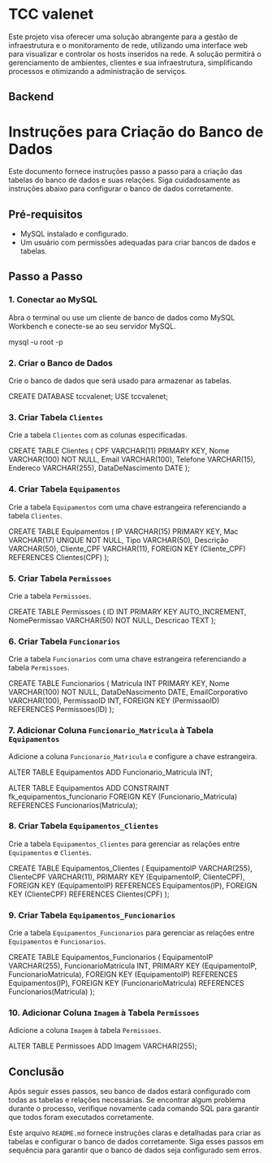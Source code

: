 # TCC valenet
Este projeto visa oferecer uma solução abrangente para a gestão de infraestrutura e o monitoramento de rede, utilizando uma interface web para visualizar e controlar os hosts inseridos na rede. A solução permitirá o gerenciamento de ambientes, clientes e sua infraestrutura, simplificando processos e otimizando a administração de serviços.

## Backend

# Instruções para Criação do Banco de Dados

Este documento fornece instruções passo a passo para a criação das tabelas do banco de dados e suas relações. Siga cuidadosamente as instruções abaixo para configurar o banco de dados corretamente.

## Pré-requisitos

- MySQL instalado e configurado.
- Um usuário com permissões adequadas para criar bancos de dados e tabelas.

## Passo a Passo

### 1. Conectar ao MySQL

Abra o terminal ou use um cliente de banco de dados como MySQL Workbench e conecte-se ao seu servidor MySQL.


mysql -u root -p


### 2. Criar o Banco de Dados

Crie o banco de dados que será usado para armazenar as tabelas.

CREATE DATABASE tccvalenet;
USE tccvalenet;


### 3. Criar Tabela `Clientes`

Crie a tabela `Clientes` com as colunas especificadas.


CREATE TABLE Clientes (
    CPF VARCHAR(11) PRIMARY KEY,
    Nome VARCHAR(100) NOT NULL,
    Email VARCHAR(100),
    Telefone VARCHAR(15),
    Endereco VARCHAR(255),
    DataDeNascimento DATE
);


### 4. Criar Tabela `Equipamentos`

Crie a tabela `Equipamentos` com uma chave estrangeira referenciando a tabela `Clientes`.


CREATE TABLE Equipamentos (
    IP VARCHAR(15) PRIMARY KEY,
    Mac VARCHAR(17) UNIQUE NOT NULL,
    Tipo VARCHAR(50),
    Descrição VARCHAR(50),
    Cliente_CPF VARCHAR(11),
    FOREIGN KEY (Cliente_CPF) REFERENCES Clientes(CPF)
);


### 5. Criar Tabela `Permissoes`

Crie a tabela `Permissoes`.


CREATE TABLE Permissoes (
    ID INT PRIMARY KEY AUTO_INCREMENT,
    NomePermissao VARCHAR(50) NOT NULL,
    Descricao TEXT
);


### 6. Criar Tabela `Funcionarios`

Crie a tabela `Funcionarios` com uma chave estrangeira referenciando a tabela `Permissoes`.


CREATE TABLE Funcionarios (
    Matricula INT PRIMARY KEY,
    Nome VARCHAR(100) NOT NULL,
    DataDeNascimento DATE,
    EmailCorporativo VARCHAR(100),
    PermissaoID INT,
    FOREIGN KEY (PermissaoID) REFERENCES Permissoes(ID)
);


### 7. Adicionar Coluna `Funcionario_Matricula` à Tabela `Equipamentos`

Adicione a coluna `Funcionario_Matricula` e configure a chave estrangeira.


ALTER TABLE Equipamentos
ADD Funcionario_Matricula INT;

ALTER TABLE Equipamentos
ADD CONSTRAINT fk_equipamentos_funcionario
FOREIGN KEY (Funcionario_Matricula)
REFERENCES Funcionarios(Matricula);


### 8. Criar Tabela `Equipamentos_Clientes`

Crie a tabela `Equipamentos_Clientes` para gerenciar as relações entre `Equipamentos` e `Clientes`.


CREATE TABLE Equipamentos_Clientes (
    EquipamentoIP VARCHAR(255),
    ClienteCPF VARCHAR(11),
    PRIMARY KEY (EquipamentoIP, ClienteCPF),
    FOREIGN KEY (EquipamentoIP) REFERENCES Equipamentos(IP),
    FOREIGN KEY (ClienteCPF) REFERENCES Clientes(CPF)
);


### 9. Criar Tabela `Equipamentos_Funcionarios`

Crie a tabela `Equipamentos_Funcionarios` para gerenciar as relações entre `Equipamentos` e `Funcionarios`.


CREATE TABLE Equipamentos_Funcionarios (
    EquipamentoIP VARCHAR(255),
    FuncionarioMatricula INT,
    PRIMARY KEY (EquipamentoIP, FuncionarioMatricula),
    FOREIGN KEY (EquipamentoIP) REFERENCES Equipamentos(IP),
    FOREIGN KEY (FuncionarioMatricula) REFERENCES Funcionarios(Matricula)
);


### 10. Adicionar Coluna `Imagem` à Tabela `Permissoes`

Adicione a coluna `Imagem` à tabela `Permissoes`.

ALTER TABLE Permissoes
ADD Imagem VARCHAR(255);

## Conclusão

Após seguir esses passos, seu banco de dados estará configurado com todas as tabelas e relações necessárias. Se encontrar algum problema durante o processo, verifique novamente cada comando SQL para garantir que todos foram executados corretamente.


Este arquivo `README.md` fornece instruções claras e detalhadas para criar as tabelas e configurar o banco de dados corretamente. Siga esses passos em sequência para garantir que o banco de dados seja configurado sem erros.


